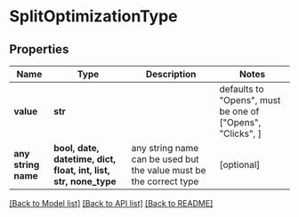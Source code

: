 # SplitOptimizationType


## Properties
Name | Type | Description | Notes
------------ | ------------- | ------------- | -------------
**value** | **str** |  | defaults to "Opens",  must be one of ["Opens", "Clicks", ]
**any string name** | **bool, date, datetime, dict, float, int, list, str, none_type** | any string name can be used but the value must be the correct type | [optional]

[[Back to Model list]](../README.md#documentation-for-models) [[Back to API list]](../README.md#documentation-for-api-endpoints) [[Back to README]](../README.md)


